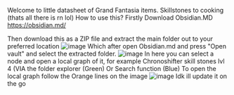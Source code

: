 Welcome to little datasheet of Grand Fantasia items.
Skillstones to cooking (thats all there is rn lol)
How to use this?
Firstly Download Obsidian.MD https://obsidian.md/

Then download this as a ZIP file and extract the main folder out to your preferred location
![image](https://github.com/MadisJu/GFO_ITEMS/assets/61630177/7b587ffa-5db0-4374-bf28-1fa003cefa8f)
Which after open Obsidian.md and press "Open vault" and select the extracted folder.
![image](https://github.com/MadisJu/GFO_ITEMS/assets/61630177/20f3cc03-9816-49fe-9a79-cb645b438574)
In here you can select a node and open a local graph of it, for example Chronoshifter skill stones lvl 4 (VIA the folder explorer (Green) Or Search function (Blue)
To open the local graph follow the Orange lines on the image
![image](https://github.com/MadisJu/GFO_ITEMS/assets/61630177/253bd6af-086b-4304-9b23-b6d580847e16)
Idk ill update it on the go

